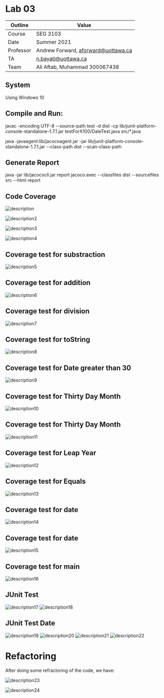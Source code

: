 # Lab 03

| Outline | Value |
| --- | --- |
| Course | SEG 3103 |
| Date | Summer 2021 |
| Professor | Andrew Forward, aforward@uottawa.ca |
| TA | n.bayati@uottawa.ca |
| Team | Ali Aftab, Muhammad 300067438 |


## System
Using Windows 10

## Compile and Run:
javac -encoding UTF-8 --source-path test -d dist -cp lib/junit-platform-console-standalone-1.7.1.jar testForX100/DateTest.java src/*.java

java -javaagent:lib/jacocoagent.jar -jar lib/junit-platform-console-standalone-1.7.1.jar --class-path dist --scan-class-path

## Generate Report
java -jar lib/jacococli.jar report jacoco.exec --classfiles dist --sourcefiles src --html report

## Code Coverage
![description](assets/jacoco-coverage-report.png)

![description2](assets/defaut.png)

![description3](assets/report2.png)

![description4](assets/default1.png)

## Coverage test for substraction

![description5](substract.png)

## Coverage test for addition

![description6](add.png)

## Coverage test for division 

![description7](divide.png)

## Coverage test for toString

![description8](toString.png)

## Coverage test for Date greater than 30
![description9](date-31.png)

## Coverage test for Thirty Day Month
![description10](is-thirty-day-month.png)

## Coverage test for Thirty Day Month
![description11](is-end-of-month.png)

## Coverage test for Leap Year
![description12](is-leap-year.png)

## Coverage test for Equals
![description13](equals.png)

## Coverage test for date
![description14](date.png)

## Coverage test for date
![description15](data-ob.png)

## Coverage test for main
![description16](main.png)

## JUnit Test
![description17](assets/JUnit-Test1.png)
![description18](assets/JUnit-Test2.png)

## JUnit Test Date
![description19](assets/DateTest-JUnit.png)
![description20](assets/DateTest-JUnit2.png)
![description21](assets/DataException-JUnit3.png)
![description22](assets/DateTest-JUnit4.png)

# Refactoring

After doing some refractoring of the code, we have: 

![description23](setMonth.png)

![description24](chooseMonth.png)






